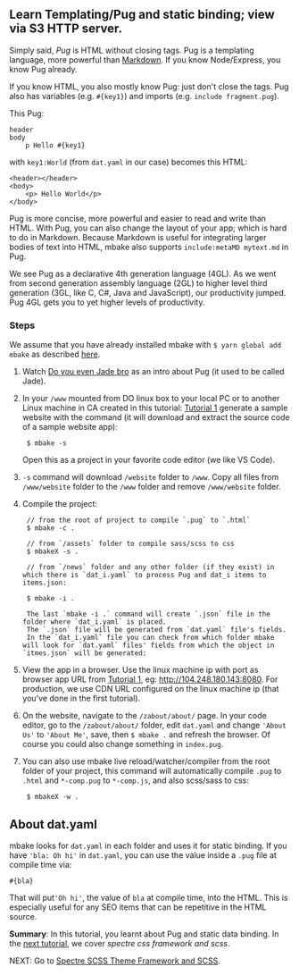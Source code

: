 
## Learn Templating/Pug and static binding; view via S3 HTTP server.

Simply said, _Pug_ is HTML without closing tags. Pug is a templating language, more powerful than [Markdown](https://en.wikipedia.org/wiki/Markdown). If you know Node/Express, you know Pug already.

If you know HTML, you also mostly know Pug: just don't close the tags. Pug also has variables (e.g. `#{key1}`) and imports (e.g. `include fragment.pug`).

This Pug:

    header
    body
        p Hello #{key1}


with `key1:World` (from `dat.yaml` in our case)
becomes this HTML:

    <header></header>
    <body>
        <p> Hello World</p>
    </body>

Pug is more concise, more powerful and easier to read and write than HTML. With Pug, you can also change the layout of your app; which is hard to do in Markdown. Because Markdown is useful for integrating larger bodies of text into HTML, mbake also supports `include:metaMD mytext.md` in Pug.

We see Pug as a declarative 4th generation language (4GL). As we went from second generation assembly language (2GL) to higher level third generation (3GL, like C, C#, Java and JavaScript), our productivity jumped. Pug 4GL gets you to yet higher levels of productivity. 

### Steps

We assume that you have already installed mbake with `$ yarn global add mbake` as described [here](/#how-to-install-mbake).

1. Watch [Do you even Jade bro](http://youtube.com/watch?v=wzAWI9h3q18) as an intro about Pug (it used to be called Jade).

2. In your `/www` mounted from DO linux box to your local PC or to another Linux machine in CA created in this tutorial: [Tutorial 1](/s3_n_webdrive_mount/) generate a sample website with the command (it will download and extract the source code of a sample website app):

        $ mbake -s

      Open this as a project in your favorite code editor (we like VS Code).
      
1. `-s` command will download `/website` folder to `/www`. Copy all files from `/www/website` folder to the `/www` folder and remove `/www/website` folder.

3. Compile the project:

        // from the root of project to compile `.pug` to `.html`
        $ mbake -c .

        // from `/assets` folder to compile sass/scss to css
        $ mbakeX -s .

        // from `/news` folder and any other folder (if they exist) in which there is `dat_i.yaml` to process Pug and dat_i items to items.json:

        $ mbake -i .

        The last `mbake -i .` command will create `.json` file in the folder where `dat_i.yaml` is placed.
        The `.json` file will be generated from `dat.yaml` file's fields.
        In the `dat_i.yaml` file you can check from which folder mbake will look for `dat.yaml` files' fields from which the object in `itmes.json` will be generated:



4. View the app in a browser. Use the linux machine ip with port as browser app URL from [Tutorial 1](/s3_n_webdrive_mount/), eg: http://104.248.180.143:8080. For production, we use CDN URL configured on the linux machine ip (that you've done in the first tutorial).

5. On the website, navigate to the `/zabout/about/` page. In your code editor, go to the `/zabout/about/` folder, edit `dat.yaml` and change `'About Us'` to `'About Me'`, save, then `$ mbake .` and refresh the browser. Of course you could also change something in `index.pug`.

6. You can also use mbake live reload/watcher/compiler from the root folder of your project, this command will automatically compile `.pug` to `.html` and `*-comp.pug` to `*-comp.js`, and also scss/sass to css:

        $ mbakeX -w .

## About dat.yaml
mbake looks for `dat.yaml` in each folder and uses it for static binding. If you have `'bla: Oh hi'` in `dat.yaml`, you can use the value inside a `.pug` file at compile time via:

    #{bla}

That will put`'Oh hi'`, the value of `bla` at compile time, into the HTML. This is especially useful for any SEO items that can be repetitive in the HTML source.

__Summary__: In this tutorial, you learnt about Pug and static data binding. In the [next tutorial](/spectre_n_scss/), we cover _spectre css framework and scss_.

NEXT: Go to [Spectre SCSS Theme Framework and SCSS](/spectre_n_scss/).